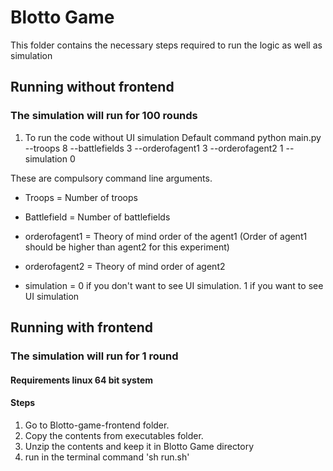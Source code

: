 # Blotto Game
This folder contains the necessary steps required to run the logic as well as simulation

## Running without frontend 
### The simulation will run for 100 rounds 
   
1. To run the code without UI simulation
   Default command
   python main.py --troops 8 --battlefields 3 --orderofagent1 3 --orderofagent2 1  --simulation 0

These are compulsory command line arguments.

- Troops = Number of troops

- Battlefield = Number of battlefields

- orderofagent1 = Theory of mind order of the agent1  (Order of agent1 should be higher than agent2 for this experiment)

- orderofagent2 = Theory of mind order of agent2

- simulation =  0 if you don't want to see UI simulation.
                1 if you want to see UI simulation
                
 ## Running with frontend    
 ### The simulation will run for 1 round 
 #### Requirements linux 64 bit system
 #### Steps
 1. Go to Blotto-game-frontend folder.
 2. Copy the contents from executables folder. 
 3. Unzip the contents and keep it in Blotto Game directory 
 4. run in the terminal command 'sh run.sh' 


